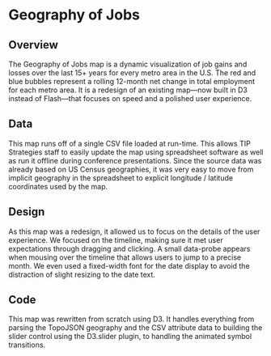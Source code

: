 # Geography of Jobs

## Overview
The Geography of Jobs map is a dynamic visualization of job gains and losses over the last 15+ years for every metro area in the U.S. The red and blue bubbles represent a rolling 12-month net change in total employment for each metro area. It is a redesign of an existing map—now built in D3 instead of Flash—that focuses on speed and a polished user experience.

## Data
This map runs off of a single CSV file loaded at run-time. This allows TIP Strategies staff to easily update the map using spreadsheet software as well as run it offline during conference presentations. Since the source data was already based on US Census geographies, it was very easy to move from implicit geography in the spreadsheet to explicit longitude / latitude coordinates used by the map.

## Design
As this map was a redesign, it allowed us to focus on the details of the user experience. We focused on the timeline, making sure it met user expectations through dragging and clicking. A small data-probe appears when mousing over the timeline that allows users to jump to a precise month. We even used a fixed-width font for the date display to avoid the distraction of slight resizing to the date text.

## Code
This map was rewritten from scratch using D3. It handles everything from parsing the TopoJSON geography and the CSV attribute data to building the slider control using the D3.slider plugin, to handling the animated symbol transitions.